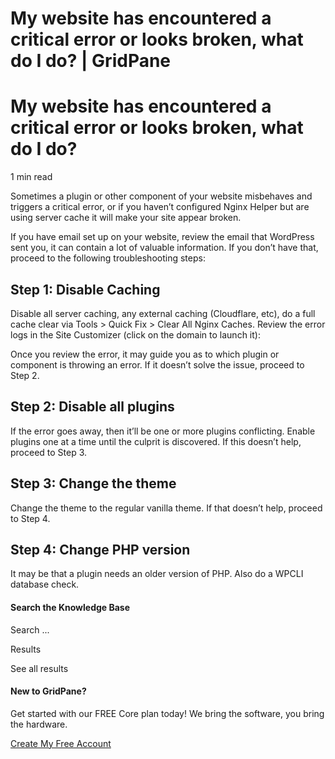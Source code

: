 # My website has encountered a critical error or looks broken, what do I do? | GridPane

# My website has encountered a critical error or looks broken, what do I do?

 

1 min read 

Sometimes a plugin or other component of your website misbehaves and triggers a critical error, or if you haven’t configured Nginx Helper but are using server cache it will make your site appear broken.

If you have email set up on your website, review the email that WordPress sent you, it can contain a lot of valuable information. If you don’t have that, proceed to the following troubleshooting steps:

## Step 1: Disable Caching

Disable all server caching, any external caching (Cloudflare, etc), do a full cache clear via Tools > Quick Fix > Clear All Nginx Caches. Review the error logs in the Site Customizer (click on the domain to launch it):

Once you review the error, it may guide you as to which plugin or component is throwing an error. If it doesn’t solve the issue, proceed to Step 2.

## Step 2: Disable all plugins

If the error goes away, then it’ll be one or more plugins conflicting. Enable plugins one at a time until the culprit is discovered. If this doesn’t help, proceed to Step 3.

## Step 3: Change the theme

Change the theme to the regular vanilla theme. If that doesn’t help, proceed to Step 4.

## Step 4: Change PHP version

It may be that a plugin needs an older version of PHP. Also do a WPCLI database check.

 

 

#### Search the Knowledge Base

Search ...

 Results

See all results

#### New to GridPane?

Get started with our FREE Core plan today! We bring the software, you bring the hardware.

[Create My Free Account](https://gridpane.com/checkout/?plan=core)

